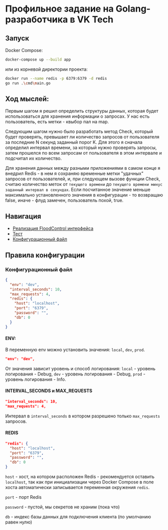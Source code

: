 # Профильное задание на Golang-разработчика в VK Tech

## Запуск
Docker Compose:
```bash
docker-compose up --build app
```
или из корневой директории проекта:
```bash
docker run --name redis -p 6379:6379 -d redis
go run .\cmd\main.go
```

## Ход мыслей:

Первым шагом я решил определить структуры данных, которая будет использоваться для хранения информации о запросах. У нас есть пользователь, есть метки - квыбор пал на map.

Следующим шагом нужно было разработать метод Check, который будет проверять, превышает ли количество запросов от пользователя за последние N секунд заданный порог K. Для этого я сначала определил интервал времени, за который нужно проверять запросы, затем прошелся по всем запросам от пользователя в этом интервале и подсчитал их количество.

Для хранения данных между разными приложениями в самом конце я внедрил Redis - в нем я сохраняю временные метки "удачных" запросов от пользователей, и, при следующем вызове функции Check, считаю количество меток от `текущего времени` до `текущего времени минус заданный интервал в секундах`. Если посчитанное значение меньше максимально установленного значения в конфигурации - то возвращаю false, иначе - флуд замечен, пользователь похой, true.

## Навигация
* [Реализация FloodControl интерфейса](https://github.com/ColdDirol/GolangDeveloper-TestTask-VK/tree/main/internal/flood_control)
* [Тест](https://github.com/ColdDirol/GolangDeveloper-TestTask-VK/tree/main/test)
* [Конфигурационный файл](https://github.com/ColdDirol/GolangDeveloper-TestTask-VK/blob/main/config.json)

## Правила конфигурации
### Конфигурационный файл
```json
{
  "env": "dev",
  "interval_seconds": 10,
  "max_requests": 4,
  "redis": {
    "host": "localhost",
    "port": "6379",
    "password": "",
    "db": 0
  }
}
```

#### ENV:
В переменную env можно установить значения: `local`, `dev`, `prod`.
```json
"env": "dev",
```
От значения зависит уровень и способ логирования: `local` - уровень логирования - Debug, `dev` - уровень логирования - Debug, `prod` - уровень логирования - Info.

#### INTERVAL_SECONDS и MAX_REQUESTS
```json
"interval_seconds": 10,
"max_requests": 4,
```
Интервал в `interval_seconds` в котором разрешено только `max_requests` запросов.

#### REDIS
```json
"redis": {
  "host": "localhost",
  "port": "6379",
  "password": "",
  "db": 0
}
```
`host` - хост, на котором расположен Redis - рекомендуется оставить `localhost`, так как при инициализации через Docker Compose в поле хоста автоматически записывается переменная окружения `redis`.

`port` - порт Redis

`password` - пустой, мы секретов не храним (пока что)

`db` - индекс базы данных для подключения клиента (по умолчанию равен нулю)
